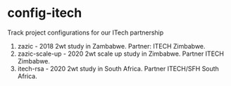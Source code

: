 # config-itech
Track project configurations for our ITech partnership

1. zazic - 2018 2wt study in Zambabwe. Partner: ITECH Zimbabwe.
2. zazic-scale-up - 2020 2wt scale up study in Zimbabwe. Partner ITECH Zimbabwe.
3. itech-rsa - 2020 2wt study in South Africa. Partner ITECH/SFH South Africa.
